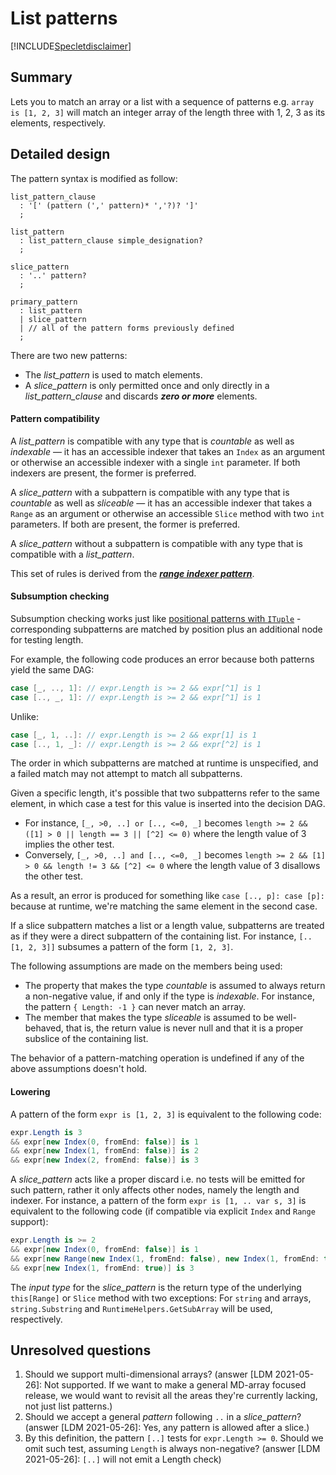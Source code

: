 # List patterns

[!INCLUDE[Specletdisclaimer](../speclet-disclaimer.md)]

## Summary

Lets you to match an array or a list with a sequence of patterns e.g. `array is [1, 2, 3]` will match an integer array of the length three with 1, 2, 3 as its elements, respectively.

## Detailed design

The pattern syntax is modified as follow:

```antlr
list_pattern_clause
  : '[' (pattern (',' pattern)* ','?)? ']'
  ;

list_pattern
  : list_pattern_clause simple_designation?
  ;

slice_pattern
  : '..' pattern?
  ;

primary_pattern
  : list_pattern
  | slice_pattern
  | // all of the pattern forms previously defined
  ;
```
There are two new patterns:

- The *list_pattern* is used to match elements.
- A *slice_pattern* is only permitted once and only directly in a *list_pattern_clause* and discards _**zero or more**_ elements.

#### Pattern compatibility

A *list_pattern* is compatible with any type that is *countable* as well as *indexable* — it has an accessible indexer that takes an `Index` as an argument or otherwise an accessible indexer with a single `int` parameter. If both indexers are present, the former is preferred.  

A *slice_pattern* with a subpattern is compatible with any type that is *countable* as well as *sliceable* — it has an accessible indexer that takes a `Range` as an argument or otherwise an accessible `Slice` method with two `int` parameters. If both are present, the former is preferred.

A *slice_pattern* without a subpattern is compatible with any type that is compatible with a *list_pattern*.

This set of rules is derived from the [***range indexer pattern***](https://github.com/dotnet/csharplang/blob/master/proposals/csharp-8.0/ranges.md#implicit-index-support).

#### Subsumption checking

Subsumption checking works just like [positional patterns with `ITuple`](https://github.com/dotnet/csharplang/blob/main/proposals/csharp-8.0/patterns.md#positional-pattern) - corresponding subpatterns are matched by position plus an additional node for testing length.

For example, the following code produces an error because both patterns yield the same DAG:

```cs
case [_, .., 1]: // expr.Length is >= 2 && expr[^1] is 1
case [.., _, 1]: // expr.Length is >= 2 && expr[^1] is 1
```
Unlike:
```cs
case [_, 1, ..]: // expr.Length is >= 2 && expr[1] is 1
case [.., 1, _]: // expr.Length is >= 2 && expr[^2] is 1
```

The order in which subpatterns are matched at runtime is unspecified, and a failed match may not attempt to match all subpatterns.

Given a specific length, it's possible that two subpatterns refer to the same element, in which case a test for this value is inserted into the decision DAG.

- For instance, `[_, >0, ..] or [.., <=0, _]` becomes `length >= 2 && ([1] > 0 || length == 3 || [^2] <= 0)` where the length value of 3 implies the other test.
- Conversely, `[_, >0, ..] and [.., <=0, _]` becomes `length >= 2 && [1] > 0 && length != 3 && [^2] <= 0` where the length value of 3 disallows the other test.

As a result, an error is produced for something like `case [.., p]: case [p]:` because at runtime, we're matching the same element in the second case.

If a slice subpattern matches a list or a length value, subpatterns are treated as if they were a direct subpattern of the containing list. For instance, `[..[1, 2, 3]]` subsumes a pattern of the form `[1, 2, 3]`.

The following assumptions are made on the members being used:

- The property that makes the type *countable* is assumed to always return a non-negative value, if and only if the type is *indexable*. For instance, the pattern `{ Length: -1 }` can never match an array.
- The member that makes the type *sliceable* is assumed to be well-behaved, that is, the return value is never null and that it is a proper subslice of the containing list. 

The behavior of a pattern-matching operation is undefined if any of the above assumptions doesn't hold.

#### Lowering

A pattern of the form `expr is [1, 2, 3]` is equivalent to the following code:
```cs
expr.Length is 3
&& expr[new Index(0, fromEnd: false)] is 1
&& expr[new Index(1, fromEnd: false)] is 2
&& expr[new Index(2, fromEnd: false)] is 3
```
A *slice_pattern* acts like a proper discard i.e. no tests will be emitted for such pattern, rather it only affects other nodes, namely the length and indexer. For instance, a pattern of the form `expr is [1, .. var s, 3]`  is equivalent to the following code (if compatible via explicit `Index` and `Range` support):
```cs
expr.Length is >= 2
&& expr[new Index(0, fromEnd: false)] is 1
&& expr[new Range(new Index(1, fromEnd: false), new Index(1, fromEnd: true))] is var s
&& expr[new Index(1, fromEnd: true)] is 3
```
The *input type* for the *slice_pattern* is the return type of the underlying `this[Range]` or `Slice` method with two exceptions: For `string` and arrays, `string.Substring` and `RuntimeHelpers.GetSubArray` will be used, respectively.

## Unresolved questions

1. Should we support multi-dimensional arrays? (answer [LDM 2021-05-26]: Not supported. If we want to make a general MD-array focused release, we would want to revisit all the areas they're currently lacking, not just list patterns.)
2. Should we accept a general *pattern* following `..` in a *slice_pattern*? (answer [LDM 2021-05-26]: Yes, any pattern is allowed after a slice.)
3. By this definition, the pattern `[..]` tests for `expr.Length >= 0`. Should we omit such test, assuming `Length` is always non-negative? (answer [LDM 2021-05-26]: `[..]` will not emit a Length check)
